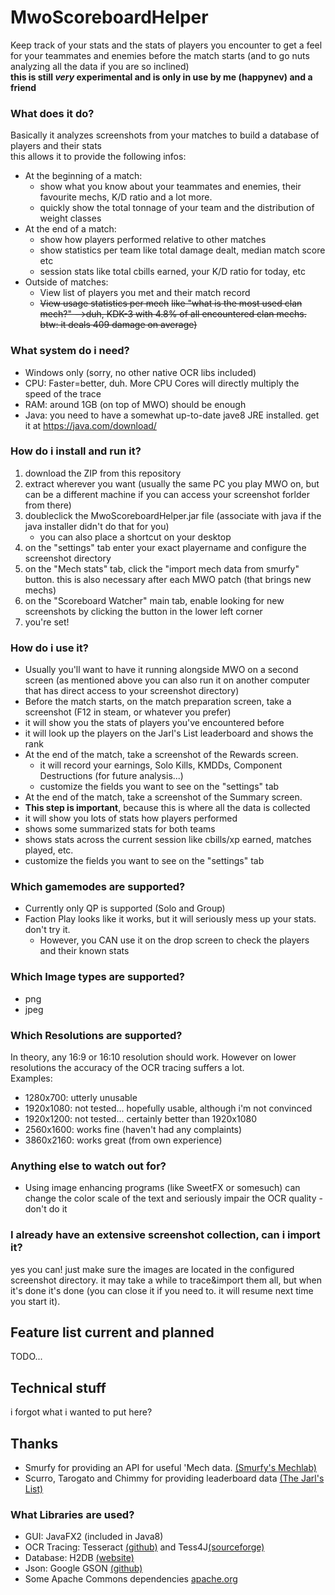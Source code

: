# MwoScoreboardHelper
Keep track of your stats and the stats of players you encounter to get a feel for your teammates and enemies before the match starts (and to go nuts analyzing all the data if you are so inclined)  
**this is still _very_ experimental and is only in use by me (happynev) and a friend**
### What does it do?
Basically it analyzes screenshots from your matches to build a database of players and their stats  
this allows it to provide the following infos:
* At the beginning of a match: 
  * show what you know about your teammates and enemies, their favourite mechs, K/D ratio and a lot more.
  * quickly show the total tonnage of your team and the distribution of weight classes
* At the end of a match: 
  * show how players performed relative to other matches
  * show statistics per team like total damage dealt, median match score etc
  * session stats like total cbills earned, your K/D ratio for today, etc
* Outside of matches:
  * View list of players you met and their match record
  * ~~View usage statistics per mech~~
 ~~like "what is the most used clan mech?" -->duh, KDK-3 with 4.8% of all encountered clan mechs. btw: it deals 409 damage on average)~~
### What system do i need?
* Windows only (sorry, no other native OCR libs included)
* CPU: Faster=better, duh. More CPU Cores will directly multiply the speed of the trace
* RAM: around 1GB (on top of MWO) should be enough
* Java: you need to have a somewhat up-to-date jave8 JRE installed. get it at https://java.com/download/ 
### How do i install and run it?
1. download the ZIP from this repository
1. extract wherever you want (usually the same PC you play MWO on, but can be a different machine if you can access your screenshot forlder from there)
1. doubleclick the MwoScoreboardHelper.jar file (associate with java if the java installer didn't do that for you)
   * you can also place a shortcut on your desktop
1. on the "settings" tab enter your exact playername and configure the screenshot directory
1. on the "Mech stats" tab, click the "import mech data from smurfy" button. this is also necessary after each MWO patch (that brings new mechs)
1. on the "Scoreboard Watcher" main tab, enable looking for new screenshots by clicking the button in the lower left corner
1. you're set!
### How do i use it?
* Usually you'll want to have it running alongside MWO on a second screen (as mentioned above you can also run it on another computer that has direct access to your screenshot directory)
* Before the match starts, on the match preparation screen, take a screenshot (F12 in steam, or whatever you prefer)
 * it will show you the stats of players you've encountered before
 * it will look up the players on the Jarl's List leaderboard and shows the rank
* At the end of the match, take a screenshot of the Rewards screen.
  * it will record your earnings, Solo Kills, KMDDs, Component Destructions (for future analysis...)
  * customize the fields you want to see on the "settings" tab
*  At the end of the match, take a screenshot of the Summary screen.
  * **This step is important**, because this is where all the data is collected
  * it will show you lots of stats how players performed
  * shows some summarized stats for both teams
  * shows stats across the current session like cbills/xp earned, matches played, etc.
  * customize the fields you want to see on the "settings" tab
### Which gamemodes are supported?
* Currently only QP is supported (Solo and Group)
* Faction Play looks like it works, but it will seriously mess up your stats. don't try it.
  * However, you CAN use it on the drop screen to check the players and their known stats
### Which Image types are supported?
 * png
 * jpeg
### Which Resolutions are supported?
In theory, any 16:9 or 16:10 resolution should work. However on lower resolutions the accuracy of the OCR tracing suffers a lot.  
Examples:
* 1280x700: utterly unusable
* 1920x1080: not tested... hopefully usable, although i'm not convinced
* 1920x1200: not tested... certainly better than 1920x1080
* 2560x1600: works fine (haven't had any complaints)
* 3860x2160: works great (from own experience)
### Anything else to watch out for?
 * Using image enhancing programs (like SweetFX or somesuch) can change the color scale of the text and seriously impair the OCR quality -  don't do it
### I already have an extensive screenshot collection, can i import it?
yes you can! just make sure the images are located in the configured screenshot directory. it may take a while to trace&import them all, but when it's done it's done (you can close it if you need to. it will resume next time you start it).

## Feature list current and planned
 TODO...
## Technical stuff
 i forgot what i wanted to put here?
## Thanks
* Smurfy for providing an API for useful 'Mech data. [(Smurfy's Mechlab)](http://mwo.smurfy-net.de/)
* Scurro, Tarogato and Chimmy for providing leaderboard data [(The Jarl's List)](https://leaderboard.isengrim.org/)

### What Libraries are used?
* GUI: JavaFX2 (included in Java8)
* OCR Tracing: Tesseract [(github)](https://github.com/tesseract-ocr/tesseract) and Tess4J[(sourceforge)](http://tess4j.sourceforge.net/)
* Database: H2DB [(website)](http://www.h2database.com/html/main.html)
* Json: Google GSON [(github)](https://github.com/google/gson)
* Some Apache Commons dependencies [apache.org](https://commons.apache.org/)
